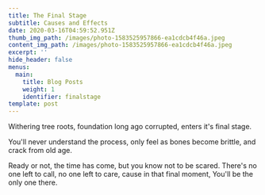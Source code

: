 ```yaml
---
title: The Final Stage
subtitle: Causes and Effects
date: 2020-03-16T04:59:52.951Z
thumb_img_path: /images/photo-1583525957866-ea1cdcb4f46a.jpeg
content_img_path: /images/photo-1583525957866-ea1cdcb4f46a.jpeg
excerpt: ''
hide_header: false
menus:
  main:
    title: Blog Posts
    weight: 1
    identifier: finalstage
template: post
---
```

Withering tree roots, foundation long ago corrupted, enters it's final stage.  

You'll never understand the process, only feel as bones become brittle, and crack from old age. 

Ready or not, the time has come, but you know not to be scared. There's no one left to call, no one left to care, cause in that final moment, 
You'll be the only one there.
